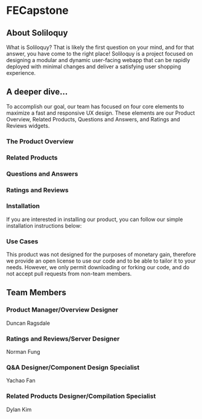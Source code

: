 # FECapstone

## About Soliloquy
What is Soliloquy? That is likely the first question on your mind, and for that answer, you have come to the right place!
Soliloquy is a project focused on designing a modular and dynamic user-facing webapp that can be rapidly deployed with minimal
changes and deliver a satisfying user shopping experience.

## A deeper dive...
To accomplish our goal, our team has focused on four core elements to maximize a fast and responsive UX design. These elements
are our Product Overview, Related Products, Questions and Answers, and Ratings and Reviews widgets.

### The Product Overview

### Related Products

### Questions and Answers

### Ratings and Reviews

### Installation
If you are interested in installing our product, you can follow our simple installation instructions below:

### Use Cases
This product was not designed for the purposes of monetary gain, therefore we provide an open license to use our code
and to be able to tailor it to your needs. However, we only permit downloading or forking our code, and do not accept
pull requests from non-team members.

## Team Members

### Product Manager/Overview Designer
Duncan Ragsdale

### Ratings and Reviews/Server Designer
Norman Fung

### Q&A Designer/Component Design Specialist
Yachao Fan

### Related Products Designer/Compilation Specialist
Dylan Kim